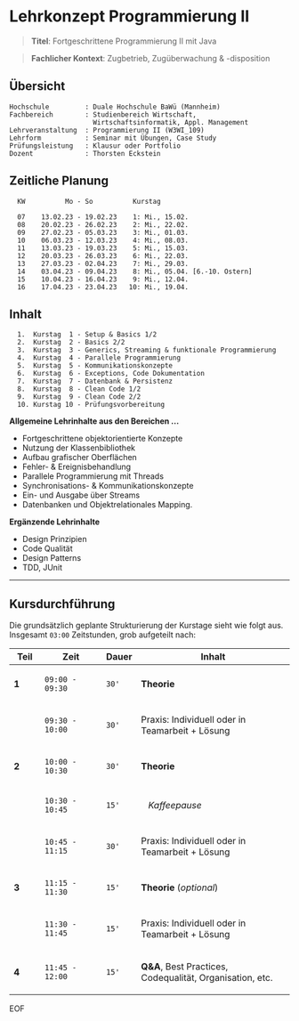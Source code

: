 # Lehrkonzept Programmierung II

> **Titel**: Fortgeschrittene Programmierung II mit Java

> **Fachlicher Kontext**: Zugbetrieb, Zugüberwachung & -disposition


## Übersicht

```
Hochschule         : Duale Hochschule BaWü (Mannheim)
Fachbereich        : Studienbereich Wirtschaft, 
                     Wirtschaftsinformatik, Appl. Management
Lehrveranstaltung  : Programmierung II (W3WI_109)
Lehrform           : Seminar mit Übungen, Case Study
Prüfungsleistung   : Klausur oder Portfolio
Dozent             : Thorsten Eckstein
```


## Zeitliche Planung

```
  KW          Mo - So          Kurstag

  07    13.02.23 - 19.02.23    1: Mi., 15.02.
  08    20.02.23 - 26.02.23    2: Mi., 22.02.
  09    27.02.23 - 05.03.23    3: Mi., 01.03.
  10    06.03.23 - 12.03.23    4: Mi., 08.03.
  11    13.03.23 - 19.03.23    5: Mi., 15.03.
  12    20.03.23 - 26.03.23    6: Mi., 22.03.
  13    27.03.23 - 02.04.23    7: Mi., 29.03.
  14    03.04.23 - 09.04.23    8: Mi., 05.04. [6.-10. Ostern]
  15    10.04.23 - 16.04.23    9: Mi., 12.04.
  16    17.04.23 - 23.04.23   10: Mi., 19.04.
```


## Inhalt

```
  1.  Kurstag  1 - Setup & Basics 1/2
  2.  Kurstag  2 - Basics 2/2
  3.  Kurstag  3 - Generics, Streaming & funktionale Programmierung
  4.  Kurstag  4 - Parallele Programmierung
  5.  Kurstag  5 - Kommunikationskonzepte
  6.  Kurstag  6 - Exceptions, Code Dokumentation
  7.  Kurstag  7 - Datenbank & Persistenz
  8.  Kurstag  8 - Clean Code 1/2
  9.  Kurstag  9 - Clean Code 2/2
  10. Kurstag 10 - Prüfungsvorbereitung
```

**Allgemeine Lehrinhalte aus den Bereichen ...**

* Fortgeschrittene objektorientierte Konzepte
* Nutzung der Klassenbibliothek
* Aufbau grafischer Oberflächen
* Fehler- & Ereignisbehandlung
* Parallele Programmierung mit Threads
* Synchronisations- & Kommunikationskonzepte
* Ein- und Ausgabe über Streams
* Datenbanken und Objektrelationales Mapping.

**Ergänzende Lehrinhalte**
- Design Prinzipien
- Code Qualität
- Design Patterns
- TDD, JUnit
---

## Kursdurchführung

Die grundsätzlich geplante Strukturierung der Kurstage sieht wie folgt aus. Insgesamt `03:00` Zeitstunden, grob aufgeteilt nach:

<table class="tableblock frame-all grid-all stretch">
<colgroup>
<col style="width: 11.1%;">
<col style="width: 22.2%;">
<col style="width: 11.1%;">
<col style="width: 55.5%;">
</colgroup>
<thead>
<tr>
<th class="tableblock halign-center valign-top">Teil</th>
<th class="tableblock halign-center valign-top">Zeit</th>
<th class="tableblock halign-center valign-top">Dauer</th>
<th class="tableblock halign-left valign-top">Inhalt</th>
</tr>
</thead>
<tbody>
<tr>
<td class="tableblock halign-center valign-top"><p class="tableblock"><strong>1</strong></p></td>
<td class="tableblock halign-center valign-top"><p class="tableblock"><code>09:00 - 09:30</code></p></td>
<td class="tableblock halign-center valign-top"><p class="tableblock"><code>30'</code></p></td>
<td class="tableblock halign-left valign-top"><p class="tableblock"><strong>Theorie</strong></p></td>
</tr>
<tr>
<td class="tableblock halign-center valign-top"></td>
<td class="tableblock halign-center valign-top"><p class="tableblock"><code>09:30 - 10:00</code></p></td>
<td class="tableblock halign-center valign-top"><p class="tableblock"><code>30'</code></p></td>
<td class="tableblock halign-left valign-top"><p class="tableblock">Praxis: Individuell oder in Teamarbeit + Lösung</p></td>
</tr>
<tr>
<td class="tableblock halign-center valign-top"><p class="tableblock"><strong>2</strong></p></td>
<td class="tableblock halign-center valign-top"><p class="tableblock"><code>10:00 - 10:30</code></p></td>
<td class="tableblock halign-center valign-top"><p class="tableblock"><code>30'</code></p></td>
<td class="tableblock halign-left valign-top"><p class="tableblock"><strong>Theorie</strong></p></td>
</tr>
<tr>
<td class="tableblock halign-center valign-top"></td>
<td class="tableblock halign-center valign-top"><p class="tableblock"><code>10:30 - 10:45</code></p></td>
<td class="tableblock halign-center valign-top"><p class="tableblock"><code>15'</code></p></td>
<td class="tableblock halign-left valign-top"><p class="tableblock"><em>&nbsp;&nbsp; Kaffeepause</em></p></td>
</tr>
<tr>
<td class="tableblock halign-center valign-top"></td>
<td class="tableblock halign-center valign-top"><p class="tableblock"><code>10:45 - 11:15</code></p></td>
<td class="tableblock halign-center valign-top"><p class="tableblock"><code>30'</code></p></td>
<td class="tableblock halign-left valign-top"><p class="tableblock">Praxis: Individuell oder in Teamarbeit + Lösung</p></td>
</tr>
<tr>
<td class="tableblock halign-center valign-top"><p class="tableblock"><strong>3</strong></p></td>
<td class="tableblock halign-center valign-top"><p class="tableblock"><code>11:15 - 11:30</code></p></td>
<td class="tableblock halign-center valign-top"><p class="tableblock"><code>15'</code></p></td>
<td class="tableblock halign-left valign-top"><p class="tableblock"><strong>Theorie</strong> (<em>optional</em>)</p></td>
</tr>
<tr>
<td class="tableblock halign-center valign-top"></td>
<td class="tableblock halign-center valign-top"><p class="tableblock"><code>11:30 - 11:45</code></p></td>
<td class="tableblock halign-center valign-top"><p class="tableblock"><code>15'</code></p></td>
<td class="tableblock halign-left valign-top"><p class="tableblock">Praxis: Individuell oder in Teamarbeit + Lösung</p></td>
</tr>
<tr>
<td class="tableblock halign-center valign-top"><p class="tableblock"><strong>4</strong></p></td>
<td class="tableblock halign-center valign-top"><p class="tableblock"><code>11:45 - 12:00</code></p></td>
<td class="tableblock halign-center valign-top"><p class="tableblock"><code>15'</code></p></td>
<td class="tableblock halign-left valign-top"><p class="tableblock"><strong>Q&amp;A</strong>, Best Practices, Codequalität, Organisation, etc.</p></td>
</tr>
</tbody>
</table>

EOF
